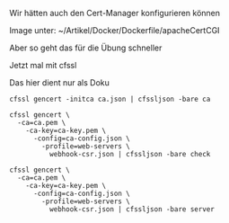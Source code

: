 Wir hätten auch den Cert-Manager konfigurieren können

Image unter: ~/Artikel/Docker/Dockerfile/apacheCertCGI

Aber so geht das für die Übung schneller 

Jetzt mal mit cfssl 

Das hier dient nur als Doku


~~~
cfssl gencert -initca ca.json | cfssljson -bare ca
~~~


~~~
cfssl gencert \
  -ca=ca.pem \
    -ca-key=ca-key.pem \
      -config=ca-config.json \
        -profile=web-servers \
          webhook-csr.json | cfssljson -bare check 
~~~

~~~
cfssl gencert \
  -ca=ca.pem \
    -ca-key=ca-key.pem \
      -config=ca-config.json \
        -profile=web-servers \
          webhook-csr.json | cfssljson -bare server
~~~
